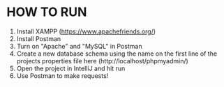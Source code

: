 # HOW TO RUN
1. Install XAMPP (https://www.apachefriends.org/)
2. Install Postman
3. Turn on "Apache" and "MySQL" in Postman
4. Create a new database schema using the name on the first line of the projects properties file here (http://localhost/phpmyadmin/)
5. Open the project in IntelliJ and hit run
6. Use Postman to make requests!